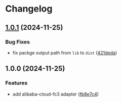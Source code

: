 # Changelog

## [1.0.1](https://github.com/rwv/hono-alibaba-cloud-fc3-adapter/compare/v1.0.0...v1.0.1) (2024-11-25)


### Bug Fixes

* fix packge output path from `lib` to `dist` ([421deda](https://github.com/rwv/hono-alibaba-cloud-fc3-adapter/commit/421deda7a47eac3fc78e06a324eb716acbe6457c))

## 1.0.0 (2024-11-25)


### Features

* add alibaba-cloud-fc3 adapter ([fb8e7c4](https://github.com/rwv/hono-alibaba-cloud-fc3-adapter/commit/fb8e7c410d340cf3b163db54da280f9bc6e4674b))
